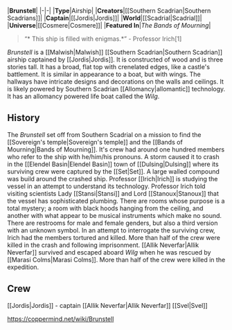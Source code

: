 |**Brunstell**|
|-|-|
|**Type**|Airship|
|**Creators**|[[Southern Scadrian\|Southern Scadrians]]|
|**Captain**|[[Jordis\|Jordis]]|
|**World**|[[Scadrial\|Scadrial]]|
|**Universe**|[[Cosmere\|Cosmere]]|
|**Featured In**|*The Bands of Mourning*|

>“* This ship is filled with enigmas.*”
\- Professor Irich[1]


*Brunstell* is a [[Malwish\|Malwish]] [[Southern Scadrian\|Southern Scadrian]] airship captained by [[Jordis\|Jordis]]. It is constructed of wood and is three stories tall. It has a broad, flat top with crenelated edges, like a castle's battlement. It is similar in appearance to a boat, but with wings. The hallways have intricate designs and decorations on the walls and ceilings. It is likely powered by Southern Scadrian [[Allomancy\|allomantic]] technology. It has an allomancy powered life boat called the *Wilg*.

## History
The *Brunstell* set off from Southern Scadrial on a mission to find the [[Sovereign's temple\|Sovereign's temple]] and the [[Bands of Mourning\|Bands of Mourning]]. It's crew had around one hundred members who refer to the ship with he/him/his pronouns. A storm caused it to crash in the [[Elendel Basin\|Elendel Basin]] town of [[Dulsing\|Dulsing]] where its surviving crew were captured by the [[Set\|Set]]. A large walled compound was build around the crashed ship. Professor [[Irich\|Irich]] is studying the vessel in an attempt to understand its technology.
Professor Irich told visiting scientists Lady [[Stansi\|Stansi]] and Lord [[Stanoux\|Stanoux]] that the vessel has sophisticated plumbing. There are rooms whose purpose is a total mystery; a room with black hoods hanging from the ceiling, and another with what appear to be musical instruments which make no sound. There are restrooms for male and female genders, but also a third version with an unknown symbol.
In an attempt to interrogate the surviving crew, Irich had the members tortured and killed. More than half of the crew were killed in the crash and following imprisonment. [[Allik Neverfar\|Allik Neverfar]] survived and escaped aboard *Wilg* when he was rescued by [[Marasi Colms\|Marasi Colms]]. More than half of the crew were killed in the expedition.

## Crew
[[Jordis\|Jordis]] - captain
[[Allik Neverfar\|Allik Neverfar]]
[[Svel\|Svel]] 


https://coppermind.net/wiki/Brunstell